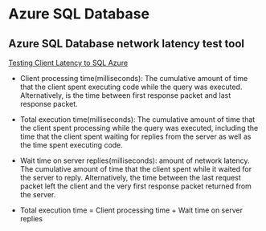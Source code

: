 # Azure SQL Database
## Azure SQL Database network latency test tool
[Testing Client Latency to SQL Azure](https://azure.microsoft.com/en-us/blog/testing-client-latency-to-sql-azure/)

* Client processing time(milliseconds): The cumulative amount of time that the client spent executing code while the query was executed. Alternatively, is the time between first response packet and last response packet.

* Total execution time(milliseconds): The cumulative amount of time that the client spent processing while the query was executed, including the time that the client spent waiting for replies from the server as well as the time spent executing code.

* Wait time on server replies(milliseconds): amount of network latency. The cumulative amount of time that the client spent while it waited for the server to reply. Alternatively, the time between the last request packet left the client and the very first response packet returned from the server.

* Total execution time = Client processing time + Wait time on server replies